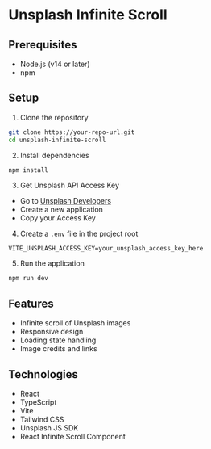 # Unsplash Infinite Scroll

## Prerequisites
- Node.js (v14 or later)
- npm

## Setup

1. Clone the repository
```bash
git clone https://your-repo-url.git
cd unsplash-infinite-scroll
```

2. Install dependencies
```bash
npm install
```

3. Get Unsplash API Access Key
- Go to [Unsplash Developers](https://unsplash.com/developers)
- Create a new application
- Copy your Access Key

4. Create a `.env` file in the project root
```
VITE_UNSPLASH_ACCESS_KEY=your_unsplash_access_key_here
```

5. Run the application
```bash
npm run dev
```

## Features
- Infinite scroll of Unsplash images
- Responsive design
- Loading state handling
- Image credits and links

## Technologies
- React
- TypeScript
- Vite
- Tailwind CSS
- Unsplash JS SDK
- React Infinite Scroll Component
